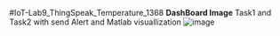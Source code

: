 #IoT-Lab9_ThingSpeak_Temperature_1368
**DashBoard Image**
Task1 and Task2 with send Alert and Matlab visuallization
![image](https://github.com/user-attachments/assets/4af33092-9e3f-45e6-87d0-49e6e178c471)


